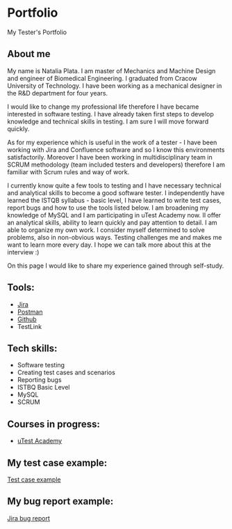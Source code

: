 # Portfolio
My Tester's Portfolio


## About me
My name is Natalia Plata. I am master of Mechanics and Machine Design and engineer of Biomedical Engineering. I graduated from Cracow University of Technology. I have been working as a mechanical designer in the R&D department for four years.

I would like to change my professional life therefore I have became interested in software testing. I have already taken first steps to develop knowledge and technical skills in testing. I am sure I will move forward quickly.

As for my experience which is useful in the work of a tester - I have been working with Jira and Confluence software and so I know this environments satisfactorily. Moreover I have been working in multidisciplinary team in SCRUM methodology (team included testers and developers) therefore I am familiar with Scrum rules and way of work.

I currently know quite a few tools to testing and I have necessary technical and analytical skills to become a good software tester.
I independently have learned the ISTQB syllabus - basic level, I have learned to write test cases, report bugs and how to use the tools listed below. I am broadening my knowledge of MySQL and I am participating in uTest Academy now.
II offer an analytical skills, ability to learn quickly and pay attention to detail. I am able to organize my own work. I consider myself determined to solve problems, also in non-obvious ways. Testing challenges me and makes me want to learn more every day. I hope we can talk more about this at the interview :)

On this page I would like to share my experience gained through self-study.


## Tools:
  - [Jira](https://www.atlassian.com/software/jira0)
  - [Postman](https://www.postman.com/)
  - [Github](https://github.com/)
  - TestLink 
  
## Tech skills:
  - Software testing
  - Creating test cases and scenarios
  - Reporting bugs
  - ISTBQ Basic Level
  - MySQL
  - SCRUM
  
## Courses in progress:
  - [uTest Academy](https://www.utest.com/)

## My test case example:
[Test case example](https://github.com/NataliaPlata/Portfolio/blob/main/Images/Test%20Case.png)

## My bug report example:
[Jira bug report](https://github.com/NataliaPlata/Portfolio/blob/main/Images/Jira%20Bug%20Raport.png)

